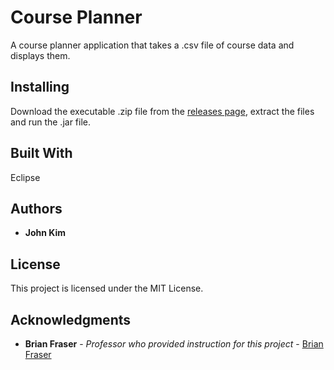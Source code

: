 # Course Planner

A course planner application that takes a .csv file of course data and displays them.

## Installing

Download the executable .zip file from the [releases page](https://github.com/johnk419/CoursePlanner/releases), extract the files and run the .jar file.

## Built With

Eclipse

## Authors

* **John Kim** 

## License

This project is licensed under the MIT License.

## Acknowledgments

* **Brian Fraser** - *Professor who provided instruction for this project* - [Brian Fraser](https://www.sfu.ca/computing/people/faculty/brianfraser.html)

